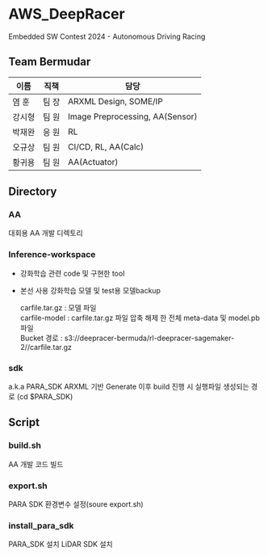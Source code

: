 # AWS_DeepRacer
Embedded SW Contest 2024 - Autonomous Driving Racing

## Team Bermudar

|이름|직책|담당|
|---|---|----------------------|
|염  훈|팀  장|ARXML Design, SOME/IP|
|강시형|팀  원|Image Preprocessing, AA(Sensor)|
|박재완|응  원|RL|
|오규상|팀  원|CI/CD, RL, AA(Calc)|
|황귀용|팀  원|AA(Actuator)|

## Directory
### AA
대회용 AA 개발 디렉토리

### Inference-workspace
- 강화학습 관련 code 및 구현한 tool
- 본선 사용 강화학습 모델 및 test용 모델backup

    carfile.tar.gz : 모델 파일 <br/>
    carfile-model  : carfile.tar.gz 파일 압축 해제 한 전체 meta-data 및 model.pb 파일 <br/>
    Bucket 경로 : s3://deepracer-bermuda/rl-deepracer-sagemaker-2//carfile.tar.gz


### sdk
a.k.a PARA_SDK
ARXML 기반 Generate 이후 build 진행 시 실행파일 생성되는 경로 (cd $PARA_SDK)

## Script
### build.sh
AA 개발 코드 빌드

### export.sh
PARA SDK 환경변수 설정(soure export.sh)

### install_para_sdk
PARA_SDK 설치
LiDAR SDK 설치
